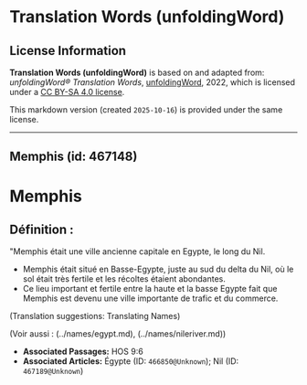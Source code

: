 # Translation Words (unfoldingWord)

## License Information

**Translation Words (unfoldingWord)** is based on and adapted from: _unfoldingWord® Translation Words_, [unfoldingWord](https://unfoldingword.org/utw), 2022, which is licensed under a [CC BY-SA 4.0 license](https://creativecommons.org/licenses/by-sa/4.0/legalcode.en).

This markdown version (created `2025-10-16`) is provided under the same license.



--------------------------------

## Memphis (id: 467148)

Memphis
=======

Définition :
------------

"Memphis était une ville ancienne capitale en Egypte, le long du Nil.

* Memphis était situé en Basse\-Egypte, juste au sud du delta du Nil, où le sol était très fertile et les récoltes étaient abondantes.
* Ce lieu important et fertile entre la haute et la basse Egypte fait que Memphis est devenu une ville importante de trafic et du commerce.

(Translation suggestions: Translating Names)

(Voir aussi : (../names/egypt.md), (../names/nileriver.md))

* **Associated Passages:** HOS 9:6
* **Associated Articles:** Égypte (ID: `466850@Unknown`); Nil (ID: `467189@Unknown`)

